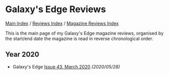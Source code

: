 # Galaxy's Edge Reviews

[Main Index](../../../README.md) / [Reviews Index](../../README.md) / [Magazine Reviews Index](../README.md)

This is the main page of my Galaxy's Edge magazine reviews, organised by the start/end date the magazine is read in reverse chronological order.

## Year 2020
- Galaxy's Edge [Issue 43, March 2020](20200528-GalaxysEdge43.md) *(2020/05/28)*
